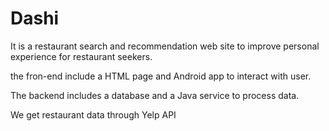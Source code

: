 # Dashi
It is a restaurant search and recommendation web site to improve personal experience for restaurant seekers. 

the fron-end include a HTML page and Android app to interact with user. 

The backend includes a database and a Java service to process data.

We get restaurant data through Yelp API
